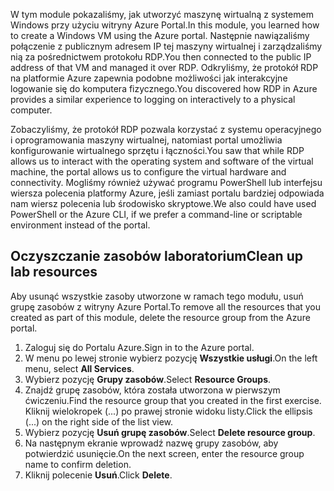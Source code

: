 <span data-ttu-id="2601e-101">W tym module pokazaliśmy, jak utworzyć maszynę wirtualną z systemem Windows przy użyciu witryny Azure Portal.</span><span class="sxs-lookup"><span data-stu-id="2601e-101">In this module, you learned how to create a Windows VM using the Azure portal.</span></span> <span data-ttu-id="2601e-102">Następnie nawiązaliśmy połączenie z publicznym adresem IP tej maszyny wirtualnej i zarządzaliśmy nią za pośrednictwem protokołu RDP.</span><span class="sxs-lookup"><span data-stu-id="2601e-102">You then connected to the public IP address of that VM and managed it over RDP.</span></span> <span data-ttu-id="2601e-103">Odkryliśmy, że protokół RDP na platformie Azure zapewnia podobne możliwości jak interakcyjne logowanie się do komputera fizycznego.</span><span class="sxs-lookup"><span data-stu-id="2601e-103">You discovered how RDP in Azure provides a similar experience to logging on interactively to a physical computer.</span></span>

<span data-ttu-id="2601e-104">Zobaczyliśmy, że protokół RDP pozwala korzystać z systemu operacyjnego i oprogramowania maszyny wirtualnej, natomiast portal umożliwia konfigurowanie wirtualnego sprzętu i łączności.</span><span class="sxs-lookup"><span data-stu-id="2601e-104">You saw that while RDP allows us to interact with the operating system and software of the virtual machine, the portal allows us to configure the virtual hardware and connectivity.</span></span> <span data-ttu-id="2601e-105">Mogliśmy również używać programu PowerShell lub interfejsu wiersza polecenia platformy Azure, jeśli zamiast portalu bardziej odpowiada nam wiersz polecenia lub środowisko skryptowe.</span><span class="sxs-lookup"><span data-stu-id="2601e-105">We also could have used PowerShell or the Azure CLI, if we prefer a command-line or scriptable environment instead of the portal.</span></span>

## <a name="clean-up-lab-resources"></a><span data-ttu-id="2601e-106">Oczyszczanie zasobów laboratorium</span><span class="sxs-lookup"><span data-stu-id="2601e-106">Clean up lab resources</span></span>

<span data-ttu-id="2601e-107">Aby usunąć wszystkie zasoby utworzone w ramach tego modułu, usuń grupę zasobów z witryny Azure Portal.</span><span class="sxs-lookup"><span data-stu-id="2601e-107">To remove all the resources that you created as part of this module, delete the resource group from the Azure portal.</span></span>

1. <span data-ttu-id="2601e-108">Zaloguj się do Portalu Azure.</span><span class="sxs-lookup"><span data-stu-id="2601e-108">Sign in to the Azure portal.</span></span>
1. <span data-ttu-id="2601e-109">W menu po lewej stronie wybierz pozycję **Wszystkie usługi**.</span><span class="sxs-lookup"><span data-stu-id="2601e-109">On the left menu, select **All Services**.</span></span>
1. <span data-ttu-id="2601e-110">Wybierz pozycję **Grupy zasobów**.</span><span class="sxs-lookup"><span data-stu-id="2601e-110">Select **Resource Groups**.</span></span>
1. <span data-ttu-id="2601e-111">Znajdź grupę zasobów, która została utworzona w pierwszym ćwiczeniu.</span><span class="sxs-lookup"><span data-stu-id="2601e-111">Find the resource group that you created in the first exercise.</span></span> <span data-ttu-id="2601e-112">Kliknij wielokropek (...) po prawej stronie widoku listy.</span><span class="sxs-lookup"><span data-stu-id="2601e-112">Click the ellipsis (...) on the right side of the list view.</span></span>
1. <span data-ttu-id="2601e-113">Wybierz pozycję **Usuń grupę zasobów**.</span><span class="sxs-lookup"><span data-stu-id="2601e-113">Select **Delete resource group**.</span></span>
1. <span data-ttu-id="2601e-114">Na następnym ekranie wprowadź nazwę grupy zasobów, aby potwierdzić usunięcie.</span><span class="sxs-lookup"><span data-stu-id="2601e-114">On the next screen, enter the resource group name to confirm deletion.</span></span>
1. <span data-ttu-id="2601e-115">Kliknij polecenie **Usuń**.</span><span class="sxs-lookup"><span data-stu-id="2601e-115">Click **Delete**.</span></span>
